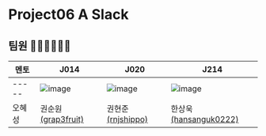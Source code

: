 # Project06 A Slack

## 팀원 💁🏻‍♀️💁🏻‍♂️

| 멘토   | J014                                             | J020                                            | J214                                                   |
| ------| -------------------------------------------------| ----------------------------------------------- | ------------------------------------------------------- |
| ----- |![image](https://user-images.githubusercontent.com/13213473/101148143-a18c0300-3660-11eb-842b-82c58612a12f.png)|![image](https://user-images.githubusercontent.com/13213473/101148240-bc5e7780-3660-11eb-8571-23441193b748.png)|![image](https://user-images.githubusercontent.com/13213473/101148193-b10b4c00-3660-11eb-8e4e-7213c2c5bab8.png)|
| 오혜성| 권순원[(grap3fruit)](https://github.com/grap3fruit)| 권현준[(rnjshippo)](https://github.com/rnjshippo)| 한상욱[(hansanguk0222)](https://github.com/hansanguk0222)|
